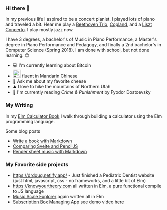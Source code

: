 ### Hi there 👋

In my previous life I aspired to be a concert pianist. I played lots of piano and traveled a bit. Hear me play a [Beethoven Trio](https://youtu.be/psRoQK_j0pY), [Copland](https://youtu.be/T8n5tYnc5sY), and a [Liszt Concerto](https://youtu.be/LePrhMvuE1k). I play mostly jazz now.

I have 3 degrees, a bachelor's of Music in Piano Performance, a Master's degree in Piano Performance and Pedagogy, and finally a 2nd bachelor's in Computer Science (Spring 2018). I am done with school, but not done learning. 😉

- 💻 I'm currently learning about Bitcoin
- <img src="https://emojipedia-us.s3.dualstack.us-west-1.amazonaws.com/thumbs/120/apple/285/flag-taiwan_1f1f9-1f1fc.png" width="25" height="25" style="display: inline" alt="Taiwan Flag" /> fluent in Mandarin Chinese
- 🧀 Ask me about my favorite cheese
- ⛰️ I love to hike the mountains of Northern Utah
- 📖 I'm currently reading *Crime & Punishment* by Fyodor Dostoevsky

### My Writing

In my [Elm Calculator Book](https://pianomanfrazier.com/post/elm-calculator-book/01-intro/) I walk through building a calculator using the Elm programming language.

Some blog posts

- [Write a book with Markdown](https://pianomanfrazier.com/post/write-a-book-with-markdown/)
- [Comparing Svelte and PencilJS](https://pianomanfrazier.com/post/comparing-svelte-stencil/)
- [Render sheet music with Markdown](https://pianomanfrazier.com/post/lilypond-in-markdown/)

### My Favorite side projects

- https://drdoug.netlify.app/ - Just finished a Pediatric Dentist website (just html, javascript, css - no frameworks, and a little bit of Elm)
- https://knowyourtheory.com all written in Elm, a pure functional compile to JS language
- [Music Scale Explorer](https://frazierpianostudio.com/resources/scale-explorer/) again written all in Elm
- [Subscription Box Managing App](https://github.com/pianomanfrazier/popcorncove_subscriptions) see demo video [here](https://youtu.be/P_8gmr_Ol-4)
